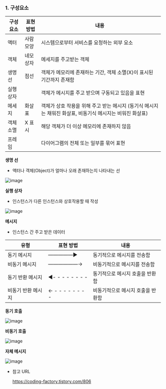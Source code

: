 ### 1. 구성요소

| 구성요소 | 표현방법 | 내용 |
| --- | --- | --- |
| 액터 | 사람모양 | 시스템으로부터 서비스를 요청하는 외부 요소 |
| 객체 | 네모상자 | 메세지를 주고받는 객체 |
| 생명선 | 점선 | 객체가 메모리에 존재하는 기간, 객체 소멸(X)이 표시된 기간까지 존재함 |
| 실행 상자 |  | 객체가 메시지를 주고 받으며 구동되고 있음을 표현 |
| 메세지 | 화살표 | 객체가 상호 작용을 위해 주고 받는 메시지 (동기식 메시지는 채워진 화살표, 비동기식 메시지는 비워진 화살표) |
| 객체 소멸 | X 표시 | 해당 객체가 더 이상 메모리에 존재하지 않음 |
| 프레임 |  | 다이어그램의 전체 또는 일부를 묶어 표현 |

******************생명 선******************

- 액터나 객체(Object)가 얼마나 오래 존재하는지 나타내는 선

![image](https://github.com/sylee6529/Study/assets/68765200/6101f2d8-3286-4892-a3e4-c926bdbfa14e)

********************실행 상자********************

- 인스턴스가 다른 인스턴스와 상호작용할 때 작성

![image](https://github.com/sylee6529/Study/assets/68765200/9b2307d8-e30d-403f-9cd2-45d3697f5191)



**********메시지**********

- 인스턴스 간 주고 받은 데이터

| 유형 | 표현 방법 | 내용 |
| --- | --- | --- |
| 동기 메시지 | —————▶️ | 동기적으로 메시지를 전송함 |
| 비동기 메시지 | ——————→ | 비동기적으로 메시지를 전송함 |
| 동기 반환 메시지 | ◀️- - - - - - - -  | 동기적으로 메시지 호출을 반환함 |
| 비동기 반환 메시지 | ← - - - - - - - -  | 비동기적으로 메시지 호출을 반환함 |

********************동기 호출********************

![image](https://github.com/sylee6529/Study/assets/68765200/227bd336-162e-43a1-b942-a7c00e53d20a)

************************비동기 호출************************

![image](https://github.com/sylee6529/Study/assets/68765200/2e43192b-5f00-493b-a0b4-c4aa79ac7ef5)

**********************자체 메시지**********************

![image](https://github.com/sylee6529/Study/assets/68765200/0c65ac18-fc58-4521-b307-2760f4281301)

- 참고 URL
    
    https://coding-factory.tistory.com/806
